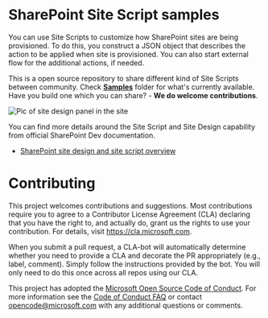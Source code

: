 # SharePoint Site Script samples

You can use Site Scripts to customize how SharePoint sites are being provisioned. To do this, you construct a JSON object that describes the action to be applied when site is provisioned. You can also start external flow for the additional actions, if needed.

This is a open source repository to share different kind of Site Scripts between community. Check [**Samples**](./samples) folder for what's currently available. Have you build one which you can share? - **We do welcome contributions**.

![Pic of site design panel in the site](https://docs.microsoft.com/en-us/sharepoint/dev/declarative-customization/images/progress-pane.png)

You can find more details around the Site Script and Site Design capability from official SharePoint Dev documentation. 

- [SharePoint site design and site script overview](https://docs.microsoft.com/en-us/sharepoint/dev/declarative-customization/site-design-overview)

# Contributing

This project welcomes contributions and suggestions.  Most contributions require you to agree to a
Contributor License Agreement (CLA) declaring that you have the right to, and actually do, grant us
the rights to use your contribution. For details, visit https://cla.microsoft.com.

When you submit a pull request, a CLA-bot will automatically determine whether you need to provide
a CLA and decorate the PR appropriately (e.g., label, comment). Simply follow the instructions
provided by the bot. You will only need to do this once across all repos using our CLA.

This project has adopted the [Microsoft Open Source Code of Conduct](https://opensource.microsoft.com/codeofconduct/).
For more information see the [Code of Conduct FAQ](https://opensource.microsoft.com/codeofconduct/faq/) or
contact [opencode@microsoft.com](mailto:opencode@microsoft.com) with any additional questions or comments.
